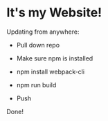 # It's my Website!

Updating from anywhere:

- Pull down repo

- Make sure npm is installed

- npm install webpack-cli

- npm run build

- Push

Done!
